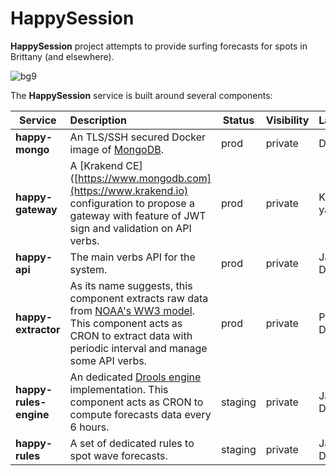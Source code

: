 # HappySession

**HappySession** project attempts to provide surfing forecasts for spots in Brittany (and elsewhere).  

![bg9](https://github.com/user-attachments/assets/011d1a5a-71bd-41f4-b326-df7873223fdf)

The **HappySession** service is built around several components:  

| Service | Description | Status | Visibility | Languages |
|---------|:------------|--------|------------|-----------|
| **happy-mongo** | An TLS/SSH secured Docker image of [MongoDB](https://www.mongodb.com). | prod | private | Dockerfile |
| **happy-gateway** | A [Krakend CE]([https://www.mongodb.com](https://www.krakend.io) configuration to propose a gateway with feature of JWT sign and validation on API verbs. | prod | private | Krankend yaml |
| **happy-api** | The main verbs API for the system. | prod | private | Java, Dockerfile |
| **happy-extractor** | As its name suggests, this component extracts raw data from [NOAA's WW3 model](https://polar.ncep.noaa.gov/waves/wavewatch/). This component acts as CRON to extract data with periodic interval and manage some API verbs. | prod | private | Python, Dockerfile |
| **happy-rules-engine** | An dedicated [Drools engine](https://www.drools.org) implementation.  This component acts as CRON to compute forecasts data every 6 hours.| staging | private | Java, Dockerfile |
| **happy-rules** | A set of dedicated rules to spot wave forecasts. | staging | private | Java, Dockerfile |
